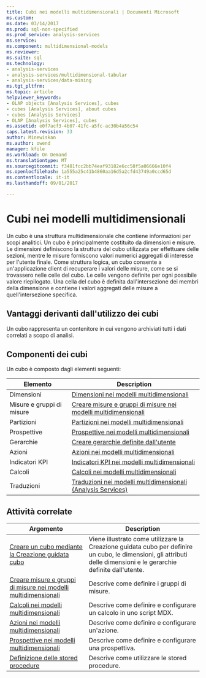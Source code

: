 ```yaml
---
title: Cubi nei modelli multidimensionali | Documenti Microsoft
ms.custom: 
ms.date: 03/14/2017
ms.prod: sql-non-specified
ms.prod_service: analysis-services
ms.service: 
ms.component: multidimensional-models
ms.reviewer: 
ms.suite: sql
ms.technology:
- analysis-services
- analysis-services/multidimensional-tabular
- analysis-services/data-mining
ms.tgt_pltfrm: 
ms.topic: article
helpviewer_keywords:
- OLAP objects [Analysis Services], cubes
- cubes [Analysis Services], about cubes
- cubes [Analysis Services]
- OLAP [Analysis Services], cubes
ms.assetid: e0f7acf3-4b07-41fc-a5fc-ac30b4a56c54
caps.latest.revision: 33
author: Minewiskan
ms.author: owend
manager: kfile
ms.workload: On Demand
ms.translationtype: MT
ms.sourcegitcommit: f3481fcc2bb74eaf93182e6cc58f5a06666e10f4
ms.openlocfilehash: 1a555a25c41b4860aa16d5a2cfd43749a0ccd65d
ms.contentlocale: it-it
ms.lasthandoff: 09/01/2017

---
```

# <a name="cubes-in-multidimensional-models"></a>Cubi nei modelli multidimensionali
  Un cubo è una struttura multidimensionale che contiene informazioni per scopi analitici. Un cubo è principalmente costituito da dimensioni e misure. Le dimensioni definiscono la struttura del cubo utilizzata per effettuare delle sezioni, mentre le misure forniscono valori numerici aggregati di interesse per l'utente finale. Come struttura logica, un cubo consente a un'applicazione client di recuperare i valori delle misure, come se si trovassero nelle celle del cubo. Le celle vengono definite per ogni possibile valore riepilogato. Una cella del cubo è definita dall'intersezione dei membri della dimensione e contiene i valori aggregati delle misure a quell'intersezione specifica.  
  
## <a name="benefits-of-using-cubes"></a>Vantaggi derivanti dall'utilizzo dei cubi  
 Un cubo rappresenta un contenitore in cui vengono archiviati tutti i dati correlati a scopo di analisi.  
  
## <a name="components-of-cubes"></a>Componenti dei cubi  
 Un cubo è composto dagli elementi seguenti:  
  
|Elemento|Description|  
|-------------|-----------------|  
|Dimensioni|[Dimensioni nei modelli multidimensionali](../../analysis-services/multidimensional-models/dimensions-in-multidimensional-models.md)|  
|Misure e gruppi di misure|[Creare misure e gruppi di misure nei modelli multidimensionali](../../analysis-services/multidimensional-models/create-measures-and-measure-groups-in-multidimensional-models.md)|  
|Partizioni|[Partizioni nei modelli multidimensionali](../../analysis-services/multidimensional-models/partitions-in-multidimensional-models.md)|  
|Prospettive|[Prospettive nei modelli multidimensionali](../../analysis-services/multidimensional-models/perspectives-in-multidimensional-models.md)|  
|Gerarchie|[Creare gerarchie definite dall'utente](../../analysis-services/multidimensional-models/user-defined-hierarchies-create.md)|  
|Azioni|[Azioni nei modelli multidimensionali](../../analysis-services/multidimensional-models/actions-in-multidimensional-models.md)|  
|Indicatori KPI|[Indicatori KPI nei modelli multidimensionali](../../analysis-services/multidimensional-models/key-performance-indicators-kpis-in-multidimensional-models.md)|  
|Calcoli|[Calcoli nei modelli multidimensionali](../../analysis-services/multidimensional-models/calculations-in-multidimensional-models.md)|  
|Traduzioni|[Traduzioni nei modelli multidimensionali &#40;Analysis Services&#41;](../../analysis-services/multidimensional-models/translations-in-multidimensional-models-analysis-services.md)|  
  
## <a name="related-tasks"></a>Attività correlate  
  
|Argomento|Description|  
|-----------|-----------------|  
|[Creare un cubo mediante la Creazione guidata cubo](../../analysis-services/multidimensional-models/create-a-cube-using-the-cube-wizard.md)|Viene illustrato come utilizzare la Creazione guidata cubo per definire un cubo, le dimensioni, gli attributi delle dimensioni e le gerarchie definite dall'utente.|  
|[Creare misure e gruppi di misure nei modelli multidimensionali](../../analysis-services/multidimensional-models/create-measures-and-measure-groups-in-multidimensional-models.md)|Descrive come definire i gruppi di misure.|  
|[Calcoli nei modelli multidimensionali](../../analysis-services/multidimensional-models/calculations-in-multidimensional-models.md)|Descrive come definire e configurare un calcolo in uno script MDX.|  
|[Azioni nei modelli multidimensionali](../../analysis-services/multidimensional-models/actions-in-multidimensional-models.md)|Descrive come definire e configurare un'azione.|  
|[Prospettive nei modelli multidimensionali](../../analysis-services/multidimensional-models/perspectives-in-multidimensional-models.md)|Descrive come definire e configurare una prospettiva.|  
|[Definizione delle stored procedure](../../analysis-services/multidimensional-models-extending-olap-stored-procedures/defining-stored-procedures.md)|Descrive come utilizzare le stored procedure.|  
  
  

